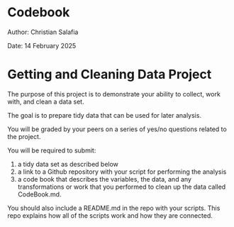 # Codebook
Author: Christian Salafia

Date: 14 February 2025

# Getting and Cleaning Data Project
The purpose of this project is to demonstrate your ability to collect, work with, and clean a data set. 

The goal is to prepare tidy data that can be used for later analysis. 

You will be graded by your peers on a series of yes/no questions related to the project. 

You will be required to submit: 
<ol>
  <li>a tidy data set as described below</li>
  <li>a link to a Github repository with your script for performing the analysis</li>
  <li>a code book that describes the variables, the data, and any transformations or work that you performed to clean up the data called CodeBook.md.</li>
</ol>

You should also include a README.md in the repo with your scripts. This repo explains how all of the scripts work and how they are connected.

